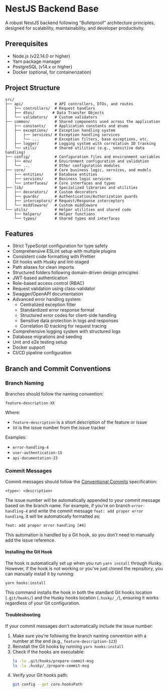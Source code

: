 # NestJS Backend Base

A robust NestJS backend following "Bulletproof" architecture principles, designed for scalability, maintainability, and developer productivity.

## Prerequisites

- Node.js (v22.14.0 or higher)
- Yarn package manager
- PostgreSQL (v14.x or higher)
- Docker (optional, for containerization)

## Project Structure

```
src/
├── api/              # API controllers, DTOs, and routes
│   ├── controllers/  # Request handlers
│   ├── dtos/        # Data Transfer Objects
│   └── validators/   # Custom validators
├── common/           # Shared components used across the application
│   ├── constants/    # Application constants and enums
│   ├── exceptions/   # Exception handling system
│   │   ├── services/ # Exception handling services
│   │   └── ...       # Exception filters, base exceptions, etc.
│   ├── logger/       # Logging system with correlation ID tracking
│   └── utils/        # Shared utilities (e.g., sensitive data handling)
├── config/           # Configuration files and environment variables
│   ├── env/          # Environment configuration and validation
│   └── ...           # Other configuration modules
├── core/             # Core business logic, services, and models
│   ├── entities/     # Database entities
│   ├── services/     # Business logic services
│   └── interfaces/   # Core interfaces and types
├── lib/              # Specialized libraries and utilities
│   ├── decorators/   # Custom decorators
│   ├── guards/       # Authentication/Authorization guards
│   ├── interceptors/ # Request/Response interceptors
│   └── middleware/   # Custom middleware
└── utils/            # Helper utilities and shared code
    ├── helpers/      # Helper functions
    └── types/        # Shared types and interfaces
```

## Features

- Strict TypeScript configuration for type safety
- Comprehensive ESLint setup with multiple plugins
- Consistent code formatting with Prettier
- Git hooks with Husky and lint-staged
- Path aliases for clean imports
- Structured folders following domain-driven design principles
- JWT-based authentication
- Role-based access control (RBAC)
- Request validation using class-validator
- Swagger/OpenAPI documentation
- Advanced error handling system:
  - Centralized exception filter
  - Standardized error response format
  - Structured error codes for client-side handling
  - Sensitive data protection in logs and responses
  - Correlation ID tracking for request tracing
- Comprehensive logging system with structured logs
- Database migrations and seeding
- Unit and e2e testing setup
- Docker support
- CI/CD pipeline configuration

## Branch and Commit Conventions

### Branch Naming

Branches should follow the naming convention:

```
feature-description-XX
```

Where:

- `feature-description` is a short description of the feature or issue
- `XX` is the issue number from the issue tracker

Examples:

- `error-handling-4`
- `user-authentication-15`
- `api-documentation-23`

### Commit Messages

Commit messages should follow the [Conventional Commits](https://www.conventionalcommits.org/) specification:

```
<type>: <description>
```

The issue number will be automatically appended to your commit message based on the branch name. For example, if you're on branch `error-handling-4` and write the commit message `feat: add proper error handling`, it will be automatically formatted as:

```
feat: add proper error handling [#4]
```

This automation is handled by a Git hook, so you don't need to manually add the issue reference.

#### Installing the Git Hook

The hook is automatically set up when you run `yarn install` through Husky. However, if the hook is not working or you've just cloned the repository, you can manually install it by running:

```bash
yarn hooks:install
```

This command installs the hook in both the standard Git hooks location (`.git/hooks/`) and the Husky hooks location (`.husky/_/`), ensuring it works regardless of your Git configuration.

#### Troubleshooting

If your commit messages don't automatically include the issue number:

1. Make sure you're following the branch naming convention with a number at the end (e.g., `feature-description-123`)
2. Reinstall the Git hooks by running `yarn hooks:install`
3. Check if the hooks are executable:
   ```bash
   ls -la .git/hooks/prepare-commit-msg
   ls -la .husky/_/prepare-commit-msg
   ```
4. Verify your Git hooks path:
   ```bash
   git config --get core.hooksPath
   ```
